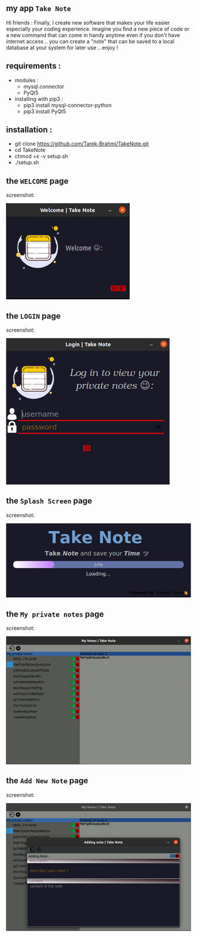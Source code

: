 ## my app `Take Note` ###
Hi friends :
Finally, I create new software that makes your life easier especially your coding experience.
imagine you find a new piece of code or a new command that can come in handy anytime even if you don't have internet access .. you can create a "note" that can be saved to a local database at your system for later use .. enjoy !

## requirements : ##
* modules :
    * mysql.connector 
    * PyQt5 
* installing with pip3 :
  * pip3 install mysql-connector-python
  * pip3 install PyQt5


## installation : ##
  * git clone https://github.com/Tarek-Brahmi/TakeNote.git
  * cd TakeNote
  * chmod +x -v setup.sh
  * ./setup.sh


## the `WELCOME` page ###
screenshot:

![Alt text](./screen/s_welcome.png "Welcome page")


## the `LOGIN` page ###
screenshot:

![Alt text](./screen/s_login.png "login page")

## the `Splash Screen` page ###
screenshot:

![Alt text](./screen/s_splash.png "Splash Screen page")

## the `My private notes` page ###
screenshot:

![Alt text](./screen/s_mynotes.png "All my private notes")


## the `Add New Note` page ###
screenshot:

![Alt text](./screen/s_addnote.png "adding a note to the database")